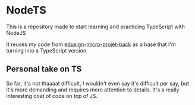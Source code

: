 # NodeTS
This is a repository made to start learning and practicing TypeScript with NodeJS

It reuses my code from [edusign-micro-projet-back](https://github.com/CedricTheveneau/edusign-micro-projet-back) as a base that I'm turning into a TypeScript version.

## Personal take on TS
So far, it's not thaaaat difficult, I wouldn't even say it's difficult per say, but it's more demanding and requires more attention to details. It's a really interesting coat of code on top of JS.
